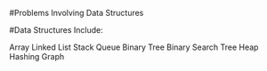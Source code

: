 #Problems Involving Data Structures

#Data Structures Include:

Array
Linked List
Stack
Queue
Binary Tree
Binary Search Tree
Heap
Hashing
Graph
